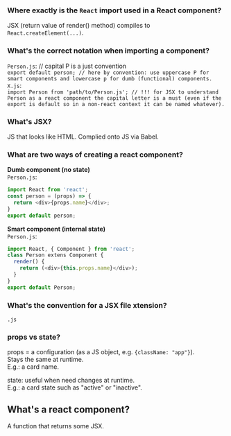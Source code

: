 ### Where exactly is the `React` import used in a React component?   
JSX (return value of render() method) compiles to `React.createElement(...)`.    

### What's the correct notation when importing a component?  
`Person.js`: // capital P is a just convention  
`export default person; // here by convention: use uppercase P for smart components and lowercase p for dumb (functional) components.`  
`X.js`:   
`import Person from 'path/to/Person.js'; // !!! for JSX to understand Person as a react component the capital letter is a must (even if the export is default so in a non-react context it can be named whatever).` 



### What's JSX?  
JS that looks like HTML. Complied onto JS via Babel.

### What are two ways of creating a react component?  
**Dumb component (no state)**  
`Person.js`:   
```javascript
import React from 'react';   
const person = (props) => {  
  return <div>{props.name}</div>;  
}  
export default person;
```  

**Smart component (internal state)**   
`Person.js`:   
```javascript
import React, { Component } from 'react';   
class Person extens Component {  
  render() {
    return (<div>{this.props.name}</div>);  
  }
}  
export default Person;
```  

### What's the convention for a JSX file xtension?  
`.js`

### props vs state?   

props = a configuration (as a JS object, e.g. `{className: "app"}`).  
Stays the same at runtime.   
E.g.: a card name. 

state: useful when need changes at runtime.  
E.g.: a card state such as "active" or "inactive". 

## What's a react component?  
A function that returns some JSX.
